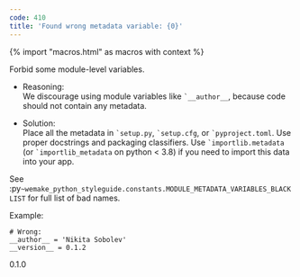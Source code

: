 ```yaml
---
code: 410
title: 'Found wrong metadata variable: {0}'
---
```


{% import "macros.html" as macros with context %}

Forbid some module-level variables.

  - Reasoning:  
    We discourage using module variables like `` `__author__ ``, because
    code should not contain any metadata.

  - Solution:  
    Place all the metadata in `` `setup.py ``, `` `setup.cfg ``, or
    `` `pyproject.toml ``. Use proper docstrings and packaging
    classifiers. Use `` `importlib.metadata `` (or
    `` `importlib_metadata `` on python \< 3.8) if you need to import
    this data into your app.

See
:py`~wemake_python_styleguide.constants.MODULE_METADATA_VARIABLES_BLACKLIST`
for full list of bad names.

Example:

    # Wrong:
    __author__ = 'Nikita Sobolev'
    __version__ = 0.1.2

<div class="versionadded">

0.1.0

</div>